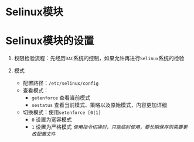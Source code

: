 # Selinux模块

# Selinux模块的设置
1. 权限检验流程：先经历`DAC`系统的控制，如果允许再进行`Selinux`系统的检验

2. 模式
    - 配置路径：`/etc/selinux/config`
    - 查看模式：
        - `getenforce` 查看当前模式
        - `sestatus` 查看当前模式、策略以及原始模式，内容更加详细
    - 切换模式：使用`setenforce [0|1]`
        - `0` 设置为宽容模式
        - `1` 设置为严格模式
    *<font size=2>使用指令切换时，只能临时使用，要长期保存则需要更改配置文件</font>*


